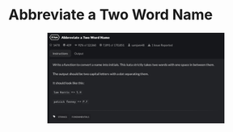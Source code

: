 # Abbreviate a Two Word Name

<p align="center">
  <img src="./screenshots/image1.png" width="350" title="Console">
</p>
